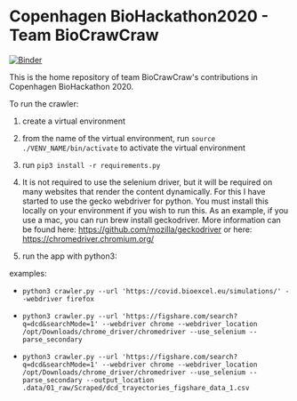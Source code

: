 # Copenhagen BioHackathon2020 - Team BioCrawCraw
[![Binder](https://mybinder.org/badge_logo.svg)](https://mybinder.org/v2/gh/ljmesi/Copenhagen_BioHackathon2020/master?filepath=Select_Covid-19_data.ipynb)

This is the home repository of team BioCrawCraw's contributions in Copenhagen BioHackathon 2020.

To run the crawler:
1) create a virtual environment
2) from the name of the virtual environment, run `source ./VENV_NAME/bin/activate` to activate the virtual environment
3) run `pip3 install -r requirements.py`

5) It is not required to use the selenium driver, but it will be required on many websites that render the content dynamically. For this I have started to use the gecko webdriver for python. You must install this locally on your environment if you wish to run this. As an example, if you use a mac, you can run brew install geckodriver. More information can be found here: https://github.com/mozilla/geckodriver
 or here: https://chromedriver.chromium.org/

4) run the app with python3: 

examples:
 - `python3 crawler.py --url 'https://covid.bioexcel.eu/simulations/' --webdriver firefox`
 -  `python3 crawler.py --url 'https://figshare.com/search?q=dcd&searchMode=1' --webdriver chrome --webdriver_location /opt/Downloads/chrome_driver/chromedriver --use_selenium --parse_secondary`

 -  `python3 crawler.py --url 'https://figshare.com/search?q=dcd&searchMode=1' --webdriver chrome --webdriver_location /opt/Downloads/chrome_driver/chromedriver --use_selenium --parse_secondary --output_location .data/01_raw/Scraped/dcd_trayectories_figshare_data_1.csv`

